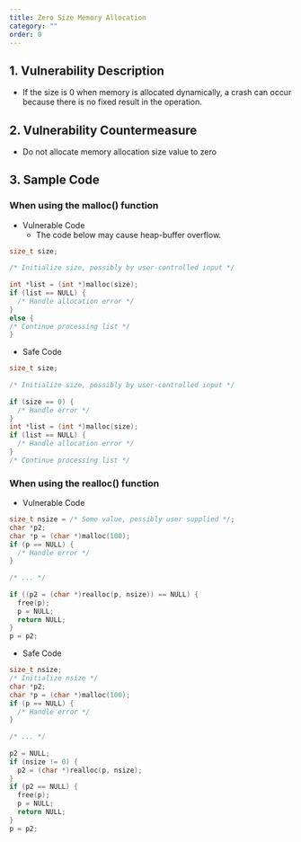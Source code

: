 ```yaml
---
title: Zero Size Memory Allocation
category: ""
order: 0
---
```


## 1. Vulnerability Description
* If the size is 0 when memory is allocated dynamically, a crash can occur because there is no fixed result in the operation.


## 2. Vulnerability Countermeasure
* Do not allocate memory allocation size value to zero


## 3. Sample Code
### When using the malloc() function
* Vulnerable Code
  * The code below may cause heap-buffer overflow.

```c
size_t size;
 
/* Initialize size, possibly by user-controlled input */
 
int *list = (int *)malloc(size);
if (list == NULL) {
  /* Handle allocation error */
}
else {
/* Continue processing list */
}
```

* Safe Code

```c
size_t size;
 
/* Initialize size, possibly by user-controlled input */
 
if (size == 0) {
  /* Handle error */
}
int *list = (int *)malloc(size);
if (list == NULL) {
  /* Handle allocation error */
}
/* Continue processing list */
```

### When using the realloc() function
* Vulnerable Code

```c
size_t nsize = /* Some value, possibly user supplied */;
char *p2;
char *p = (char *)malloc(100);
if (p == NULL) {
  /* Handle error */
}
 
/* ... */
 
if ((p2 = (char *)realloc(p, nsize)) == NULL) {
  free(p);
  p = NULL;
  return NULL;
}
p = p2;
```

* Safe Code

```c
size_t nsize;
/* Initialize nsize */
char *p2;
char *p = (char *)malloc(100);
if (p == NULL) {
  /* Handle error */
}
 
/* ... */
 
p2 = NULL;
if (nsize != 0) {
  p2 = (char *)realloc(p, nsize);
}
if (p2 == NULL) {
  free(p);
  p = NULL;
  return NULL;
}
p = p2;
```